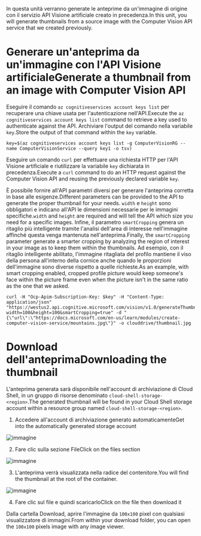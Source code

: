 <span data-ttu-id="98311-101">In questa unità verranno generate le anteprime da un'immagine di origine con il servizio API Visione artificiale creato in precedenza.</span><span class="sxs-lookup"><span data-stu-id="98311-101">In this unit, you will generate thumbnails from a source image with the Computer Vision API service that we created previously.</span></span>

# <a name="generate-a-thumbnail-from-an-image-with-computer-vision-api"></a><span data-ttu-id="98311-102">Generare un'anteprima da un'immagine con l'API Visione artificiale</span><span class="sxs-lookup"><span data-stu-id="98311-102">Generate a thumbnail from an image with Computer Vision API</span></span>

<span data-ttu-id="98311-103">Eseguire il comando `az cognitiveservices account keys list` per recuperare una chiave usata per l'autenticazione nell'API.</span><span class="sxs-lookup"><span data-stu-id="98311-103">Execute the `az cognitiveservices account keys list` command to retrieve a key used to authenticate against the API.</span></span> <span data-ttu-id="98311-104">Archiviare l'output del comando nella variabile `key`.</span><span class="sxs-lookup"><span data-stu-id="98311-104">Store the output of that command within the `key` variable.</span></span>

```azurecli
key=$(az cognitiveservices account keys list -g ComputerVisionRG --name ComputerVisionService --query key1 -o tsv)
```

<span data-ttu-id="98311-105">Eseguire un comando `curl` per effettuare una richiesta HTTP per l'API Visione artificiale e riutilizzare la variabile `key` dichiarata in precedenza.</span><span class="sxs-lookup"><span data-stu-id="98311-105">Execute a `curl` command to do an HTTP request against the Computer Vision API and reusing the previously declared variable `key`.</span></span>

<span data-ttu-id="98311-106">È possibile fornire all'API parametri diversi per generare l'anteprima corretta in base alle esigenze.</span><span class="sxs-lookup"><span data-stu-id="98311-106">Different parameters can be provided to the API to generate the proper thumbnail for your needs.</span></span> <span data-ttu-id="98311-107">`width` e `height` sono obbligatori e indicano all'API le dimensioni necessarie per le immagini specifiche.</span><span class="sxs-lookup"><span data-stu-id="98311-107">`width` and `height` are required and will tell the API which size you need for a specific images.</span></span> <span data-ttu-id="98311-108">Infine, il parametro `smartCropping` genera un ritaglio più intelligente tramite l'analisi dell'area di interesse nell'immagine affinché questa venga mantenuta nell'anteprima.</span><span class="sxs-lookup"><span data-stu-id="98311-108">Finally, the `smartCropping` parameter generate a smarter cropping by analyzing the region of interest in your image as to keep them within the thumbnails.</span></span> <span data-ttu-id="98311-109">Ad esempio, con il ritaglio intelligente abilitato, l'immagine ritagliata del profilo mantiene il viso della persona all'interno della cornice anche quando le proporzioni dell'immagine sono diverse rispetto a quelle richieste.</span><span class="sxs-lookup"><span data-stu-id="98311-109">As an example, with smart cropping enabled, cropped profile picture would keep someone's face within the picture frame even when the picture isn't in the same ratio as the one that we asked.</span></span>

```azurecli
curl -H "Ocp-Apim-Subscription-Key: $key" -H "Content-Type: application/json" "https://westus2.api.cognitive.microsoft.com/vision/v1.0/generateThumbnail?width=100&height=100&smartCropping=true" -d "{\"url\":\"https://docs.microsoft.com/en-us/learn/modules/create-computer-vision-service/mountains.jpg\"}" -o clouddrive/thumbnail.jpg
```

# <a name="downloading-the-thumbnail"></a><span data-ttu-id="98311-110">Download dell'anteprima</span><span class="sxs-lookup"><span data-stu-id="98311-110">Downloading the thumbnail</span></span>

<span data-ttu-id="98311-111">L'anteprima generata sarà disponibile nell'account di archiviazione di Cloud Shell, in un gruppo di risorse denominato `cloud-shell-storage-<region>`.</span><span class="sxs-lookup"><span data-stu-id="98311-111">The generated thumbnail will be found in your Cloud Shell storage account within a resource group named `cloud-shell-storage-<region>`.</span></span>

1. <span data-ttu-id="98311-112">Accedere all'account di archiviazione generato automaticamente</span><span class="sxs-lookup"><span data-stu-id="98311-112">Get into the automatically generated storage account</span></span>

![immagine](../images/storage-account.png)

2. <span data-ttu-id="98311-114">Fare clic sulla sezione File</span><span class="sxs-lookup"><span data-stu-id="98311-114">Click on the files section</span></span>

![immagine](../images/storage-account-click-on-files.png)

3. <span data-ttu-id="98311-116">L'anteprima verrà visualizzata nella radice del contenitore.</span><span class="sxs-lookup"><span data-stu-id="98311-116">You will find the thumbnail at the root of the container.</span></span>

![immagine](../images/storage-account-thumbnail.png)

4. <span data-ttu-id="98311-118">Fare clic sul file e quindi scaricarlo</span><span class="sxs-lookup"><span data-stu-id="98311-118">Click on the file then download it</span></span>

<span data-ttu-id="98311-119">Dalla cartella Download, aprire l'immagine da `100x100` pixel con qualsiasi visualizzatore di immagini.</span><span class="sxs-lookup"><span data-stu-id="98311-119">From within your download folder, you can open the `100x100` pixels image with any image viewer.</span></span>